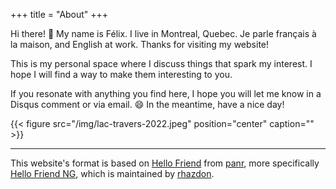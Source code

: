 +++
title = "About"
+++

Hi there! :wave: My name is Félix. I live in Montreal, Quebec. Je parle français à la maison, and English at work.
Thanks for visiting my website!

This is my personal space where I discuss things that spark my interest. I hope I will find a way to make them
interesting to you.

If you resonate with anything you find here, I hope you will let me
know in a Disqus comment or via email. :smile: In the meantime, have a nice day!

{{< figure src="/img/lac-travers-2022.jpeg" position="center" caption="" >}}

---

This website's format is based on [Hello
Friend](https://github.com/panr/hugo-theme-hello-friend) from
[panr](https://github.com/panr), more
specifically [Hello Friend
NG](https://github.com/rhazdon/hugo-theme-hello-friend-ng), which is
maintained by [rhazdon](https://github.com/rhazdon/).
